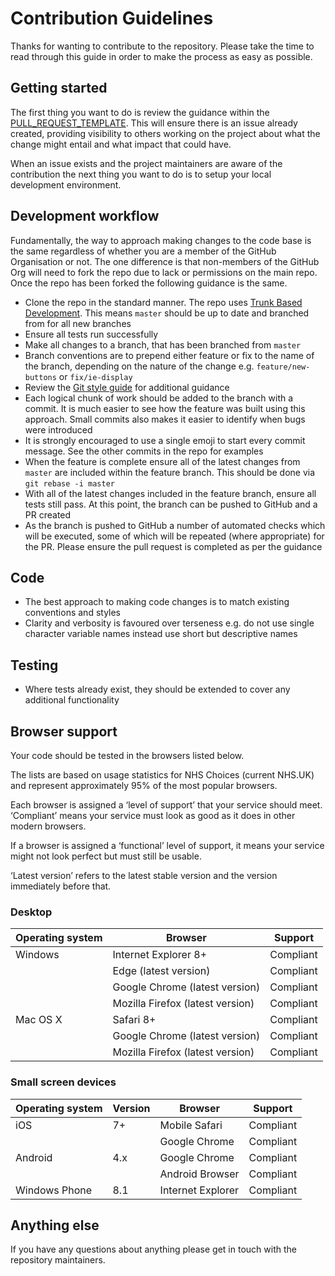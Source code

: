 # Contribution Guidelines

Thanks for wanting to contribute to the repository. Please take the time to
read through this guide in order to make the process as easy as possible.

## Getting started

The first thing you want to do is review the guidance within the
[PULL_REQUEST_TEMPLATE](./.github/PULL_REQUEST_TEMPLATE.md). This will ensure
there is an issue already created, providing visibility to others working on
the project about what the change might entail and what impact that could have.

When an issue exists and the project maintainers are aware of the contribution
the next thing you want to do is to setup your local development environment.

## Development workflow

Fundamentally, the way to approach making changes to the code base is the same
regardless of whether you are a member of the GitHub Organisation or not. The
one difference is that non-members of the GitHub Org will need to fork the
repo due to lack or permissions on the main repo. Once the repo has been forked
the following guidance is the same.

- Clone the repo in the standard manner. The repo uses
  [Trunk Based Development](https://trunkbaseddevelopment.com/). This means
  `master` should be up to date and branched from for all new branches
- Ensure all tests run successfully
- Make all changes to a branch, that has been branched from `master`
- Branch conventions are to prepend either feature or fix to the name of the
  branch, depending on the nature of the change e.g. `feature/new-buttons` or
  `fix/ie-display`
- Review the
  [Git style guide](https://github.com/nhsuk/styleguides/blob/master/git.md) for
  additional guidance
- Each logical chunk of work should be added to the branch with a commit. It is
  much easier to see how the feature was built using this approach. Small
  commits also makes it easier to identify when bugs were introduced
- It is strongly encouraged to use a single emoji to start every commit
  message. See the other commits in the repo for examples
- When the feature is complete ensure all of the latest changes from `master`
  are included within the feature branch. This should be done via
  `git rebase -i master`
- With all of the latest changes included in the feature branch, ensure all
  tests still pass. At this point, the branch can be pushed to GitHub
  and a PR created
- As the branch is pushed to GitHub a number of automated checks
  which will be executed, some of which will be repeated (where appropriate)
  for the PR. Please ensure the pull request is completed as per the guidance 

## Code

- The best approach to making code changes is to match existing conventions and
  styles
- Clarity and verbosity is favoured over terseness e.g. do not use single
  character variable names instead use short but descriptive names

## Testing

- Where tests already exist, they should be extended to cover any additional
  functionality

## Browser support

Your code should be tested in the browsers listed below.

The lists are based on usage statistics for NHS Choices (current NHS.UK) and
represent approximately 95% of the most popular browsers.

Each browser is assigned a ‘level of support’ that your service should meet.
‘Compliant’ means your service must look as good as it does in other modern
browsers.

If a browser is assigned a ‘functional’ level of support, it means your service
might not look perfect but must still be usable.

‘Latest version’ refers to the latest stable version and the version immediately
before that.

### Desktop

| Operating system | Browser                          | Support   |
| ---------------- | -------                          | -------   |
| Windows          | Internet Explorer 8+             | Compliant |
|                  | Edge (latest version)            | Compliant |
|                  | Google Chrome (latest version)   | Compliant |
|                  | Mozilla Firefox (latest version) | Compliant |
| Mac OS X         | Safari 8+                        | Compliant |
|                  | Google Chrome (latest version)   | Compliant |
|                  | Mozilla Firefox (latest version) | Compliant |

### Small screen devices

| Operating system | Version | Browser           | Support   |
| ---------------- | ------- | -------           | -------   |
| iOS              | 7+      | Mobile Safari     | Compliant |
|                  |         | Google Chrome     | Compliant |
| Android          | 4.x     | Google Chrome     | Compliant |
|                  |         | Android Browser   | Compliant |
| Windows Phone    | 8.1     | Internet Explorer | Compliant |

## Anything else

If you have any questions about anything please get in touch with the repository maintainers.
